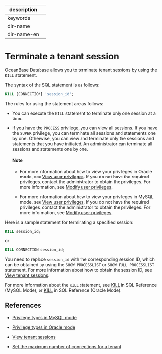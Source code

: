 |description||
|---|---|
|keywords||
|dir-name||
|dir-name-en||

# Terminate a tenant session

OceanBase Database allows you to terminate tenant sessions by using the `KILL` statement.

The syntax of the SQL statement is as follows:

```sql
KILL [CONNECTION] 'session_id';
```

The rules for using the statement are as follows:

* You can execute the `KILL` statement to terminate only one session at a time.

* If you have the `PROCESS` privilege, you can view all sessions. If you have the `SUPER` privilege, you can terminate all sessions and statements one by one. Otherwise, you can view and terminate only the sessions and statements that you have initiated. An administrator can terminate all sessions and statements one by one.

  <main id="notice" type='explain'>
    <h4>Note</h4>
    <ul>
    <li>
    <p>For more information about how to view your privileges in Oracle mode, see <a href="../../600.manage/500.security-and-permissions/300.access-control/200.user-and-permission/300.permission-of-oracle-mode/600.view-user-permissions-of-oracle-mode.md">View user privileges</a>. If you do not have the required privileges, contact the administrator to obtain the privileges. For more information, see <a href="../../600.manage/500.security-and-permissions/300.access-control/200.user-and-permission/300.permission-of-oracle-mode/700.modify-user-permissions-of-oracle-mode.md">Modify user privileges</a>. </p>
    </li>
    <li>
    <p>For more information about how to view your privileges in MySQL mode, see <a href="../../600.manage/500.security-and-permissions/300.access-control/200.user-and-permission/200.permission-of-mysql-mode/400.view-user-permissions-of-mysql-mode.md">View user privileges</a>. If you do not have the required privileges, contact the administrator to obtain the privileges. For more information, see <a href="../../600.manage/500.security-and-permissions/300.access-control/200.user-and-permission/200.permission-of-mysql-mode/500.modify-user-permissions-of-mysql-mode.md">Modify user privileges</a>. </p>
    </li>
    </ul>
  </main>

Here is a sample statement for terminating a specified session:

```sql
KILL session_id;
```

or

```sql
KILL CONNECTION session_id;
```

You need to replace `session_id` with the corresponding session ID, which can be obtained by using the `SHOW PROCESSLIST` or `SHOW FULL PROCESSLIST` statement. For more information about how to obtain the session ID, see [View tenant sessions](../1200.database-proxy/1500.view-tenant-sessions.md).

For more information about the `KILL` statement, see [KILL](../500.sql-reference/100.sql-syntax/200.common-tenant-of-mysql-mode/600.sql-statement-of-mysql-mode/5800.kill-of-mysql-mode.md) in SQL Reference (MySQL Mode), or [KILL](../500.sql-reference/100.sql-syntax/300.common-tenant-of-oracle-mode/900.sql-statement-of-oracle-mode/300.dcl-of-oracle-mode/1800.kill-of-oracle-mode.md) in SQL Reference (Oracle Mode).

## References

* [Privilege types in MySQL mode](../../600.manage/500.security-and-permissions/300.access-control/200.user-and-permission/200.permission-of-mysql-mode/100.permission-classification-of-mysql.md)

* [Privilege types in Oracle mode](../../600.manage/500.security-and-permissions/300.access-control/200.user-and-permission/300.permission-of-oracle-mode/000.permission-classification-of-oracle-mode.md)

* [View tenant sessions](../1200.database-proxy/1500.view-tenant-sessions.md)

* [Set the maximum number of connections for a tenant](../1200.database-proxy/1700.set-the-maximum-connections.md)
